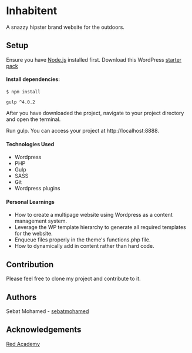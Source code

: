 # Inhabitent

A snazzy hipster brand website for the outdoors.


## Setup

Ensure you have [Node.js](https://nodejs.org/en/) installed first. Download this WordPress [starter pack](https://github.com/robhyrk/wp-starter)

#### Install dependencies:

``$ npm install``

``gulp ^4.0.2``

After you have downloaded the project, navigate to your project directory and open the terminal.

Run gulp. You can access your project at http://localhost:8888.


#### Technologies Used
- Wordpress
- PHP
- Gulp
- SASS
- Git
- Wordpress plugins


#### Personal Learnings

- How to create a multipage website using Wordpress as a content management system.
- Leverage the WP template hierarchy to generate all required templates for the website.
- Enqueue files properly in the theme's functions.php file.
- How to dynamically add in content rather than hard code.


## Contribution

Please feel free to clone my project and contribute to it.


## Authors

Sebat Mohamed - [sebatmohamed](https://github.com/sebatmohamed)


## Acknowledgements

[Red Academy](https://github.com/redacademy)